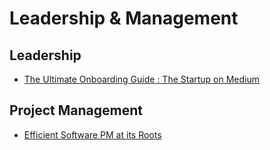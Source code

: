 # Leadership & Management

## Leadership
- [The Ultimate Onboarding Guide : The Startup on Medium](https://medium.com/swlh/the-ultimate-guide-to-structuring-a-90-day-onboarding-plan-c91af947376)


## Project Management

- [Efficient Software PM at its Roots](https://blog.pragmaticengineer.com/tefficient-software-project-management-at-its-roots/)
